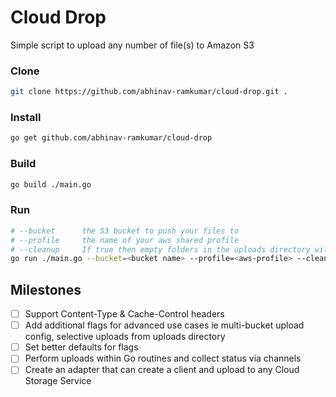 # Cloud Drop

Simple script to upload any number of file(s) to Amazon S3

### Clone

```bash
git clone https://github.com/abhinav-ramkumar/cloud-drop.git .
```

### Install

```bash
go get github.com/abhinav-ramkumar/cloud-drop
```

### Build

```bash
go build ./main.go
```

### Run

```bash
# --bucket      the S3 bucket to push your files to
# --profile     the name of your aws shared profile
# --cleanup     If true then empty folders in the uploads directory will be deleted
go run ./main.go --bucket=<bucket name> --profile=<aws-profile> --cleanup=<true/false>
```

## Milestones

- [ ] Support Content-Type & Cache-Control headers
- [ ] Add additional flags for advanced use cases ie multi-bucket upload config, selective uploads from uploads directory
- [ ] Set better defaults for flags
- [ ] Perform uploads within Go routines and collect status via channels
- [ ] Create an adapter that can create a client and upload to any Cloud Storage Service
